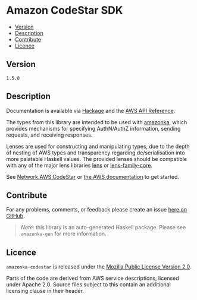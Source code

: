 # Amazon CodeStar SDK

* [Version](#version)
* [Description](#description)
* [Contribute](#contribute)
* [Licence](#licence)


## Version

`1.5.0`


## Description

Documentation is available via [Hackage](http://hackage.haskell.org/package/amazonka-codestar)
and the [AWS API Reference](https://aws.amazon.com/documentation/).

The types from this library are intended to be used with [amazonka](http://hackage.haskell.org/package/amazonka),
which provides mechanisms for specifying AuthN/AuthZ information, sending requests,
and receiving responses.

Lenses are used for constructing and manipulating types,
due to the depth of nesting of AWS types and transparency regarding
de/serialisation into more palatable Haskell values.
The provided lenses should be compatible with any of the major lens libraries
[lens](http://hackage.haskell.org/package/lens) or [lens-family-core](http://hackage.haskell.org/package/lens-family-core).

See [Network.AWS.CodeStar](http://hackage.haskell.org/package/amazonka-codestar/docs/Network-AWS-CodeStar.html)
or [the AWS documentation](https://aws.amazon.com/documentation/) to get started.


## Contribute

For any problems, comments, or feedback please create an issue [here on GitHub](https://github.com/brendanhay/amazonka/issues).

> _Note:_ this library is an auto-generated Haskell package. Please see `amazonka-gen` for more information.


## Licence

`amazonka-codestar` is released under the [Mozilla Public License Version 2.0](http://www.mozilla.org/MPL/).

Parts of the code are derived from AWS service descriptions, licensed under Apache 2.0.
Source files subject to this contain an additional licensing clause in their header.
